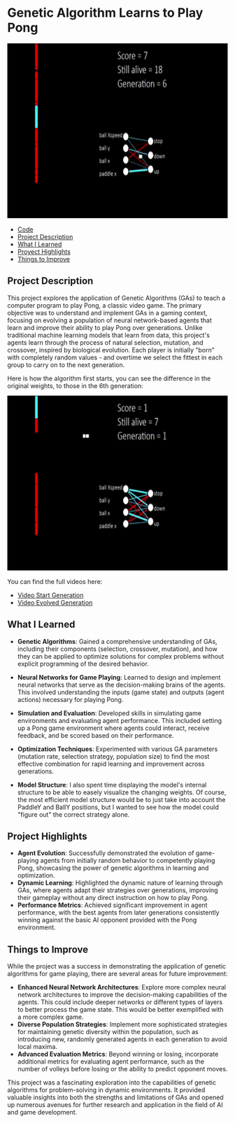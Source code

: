 Genetic Algorithm Learns to Play Pong
=====================================

<img src="assets/PongEvolutionEnd.gif" width="600" height="400">


* [Code](myPongEv.py)
* [Project Description](#project-description)
* [What I Learned](#what-i-learned)
* [Proyect Highlights](#project-highlights)
* [Things to Improve](#things-to-improve)

Project Description
-------------------

This project explores the application of Genetic Algorithms (GAs) to teach a computer program to play Pong, a classic video game. The primary objective was to understand and implement GAs in a gaming context, focusing on evolving a population of neural network-based agents that learn and improve their ability to play Pong over generations. Unlike traditional machine learning models that learn from data, this project's agents learn through the process of natural selection, mutation, and crossover, inspired by biological evolution. Each player is initially "born" with completely random values - and overtime we select the fittest in each group to carry on to the next generation. 

Here is how the algorithm first starts, you can see the difference in the original weights, to those in the 6th generation:

<img src="assets/PongEvolutionStart.gif" width="600" height="400">


You can find the full videos here:
 * [Video Start Generation](https://youtu.be/9RWZjcdEGFs)
 * [Video Evolved Generation](https://youtu.be/bkAmig85tY0)


What I Learned
--------------

*   **Genetic Algorithms**: Gained a comprehensive understanding of GAs, including their components (selection, crossover, mutation), and how they can be applied to optimize solutions for complex problems without explicit programming of the desired behavior.
*   **Neural Networks for Game Playing**: Learned to design and implement neural networks that serve as the decision-making brains of the agents. This involved understanding the inputs (game state) and outputs (agent actions) necessary for playing Pong.
*   **Simulation and Evaluation**: Developed skills in simulating game environments and evaluating agent performance. This included setting up a Pong game environment where agents could interact, receive feedback, and be scored based on their performance.
*   **Optimization Techniques**: Experimented with various GA parameters (mutation rate, selection strategy, population size) to find the most effective combination for rapid learning and improvement across generations.

* **Model Structure**: I also spent time displaying the model's internal structure to be able to easely visualize the changing weights. Of course, the most efficient model structure would be to just take into account the PaddleY and BallY positions, but I wanted to see how the model could "figure out" the correct strategy alone. 



Project Highlights
------------------

*   **Agent Evolution**: Successfully demonstrated the evolution of game-playing agents from initially random behavior to competently playing Pong, showcasing the power of genetic algorithms in learning and optimization.
*   **Dynamic Learning**: Highlighted the dynamic nature of learning through GAs, where agents adapt their strategies over generations, improving their gameplay without any direct instruction on how to play Pong.
*   **Performance Metrics**: Achieved significant improvement in agent performance, with the best agents from later generations consistently winning against the basic AI opponent provided with the Pong environment.

Things to Improve
-----------------

While the project was a success in demonstrating the application of genetic algorithms for game playing, there are several areas for future improvement:

*   **Enhanced Neural Network Architectures**: Explore more complex neural network architectures to improve the decision-making capabilities of the agents. This could include deeper networks or different types of layers to better process the game state. This would be better exemplified with a more complex game. 
*   **Diverse Population Strategies**: Implement more sophisticated strategies for maintaining genetic diversity within the population, such as introducing new, randomly generated agents in each generation to avoid local maxima.
*   **Advanced Evaluation Metrics**: Beyond winning or losing, incorporate additional metrics for evaluating agent performance, such as the number of volleys before losing or the ability to predict opponent moves.

This project was a fascinating exploration into the capabilities of genetic algorithms for problem-solving in dynamic environments. It provided valuable insights into both the strengths and limitations of GAs and opened up numerous avenues for further research and application in the field of AI and game development.